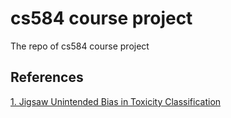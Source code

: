 # cs584 course project
The repo of cs584 course project


## References
[1. Jigsaw Unintended Bias in Toxicity Classification](https://medium.com/the-artificial-impostor/notes-jigsaw-unintended-bias-in-toxicity-classification-fd6c8d3e7459)
